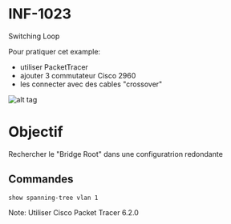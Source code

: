 # INF-1023

Switching Loop

Pour pratiquer cet example:
- utiliser PacketTracer
- ajouter 3 commutateur Cisco 2960
- les connecter avec des cables "crossover"

![alt tag](https://github.com/setrar/INF-1023/blob/master/SwitchingLoop/SwitchingLoop.png)

# Objectif
Rechercher le "Bridge Root" dans une configuratrion redondante

## Commandes
`show spanning-tree vlan 1`

Note: Utiliser Cisco Packet Tracer 6.2.0
